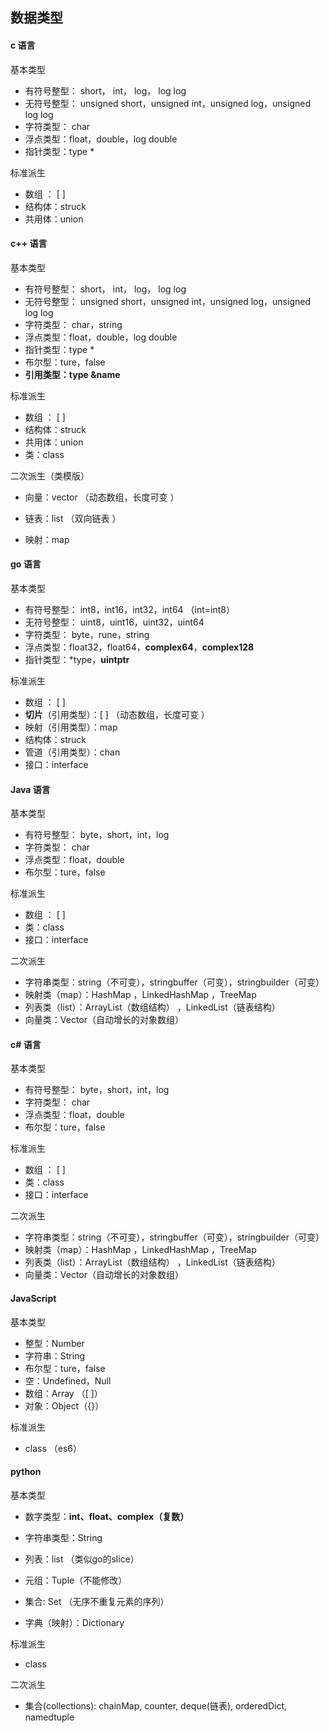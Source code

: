 ## 数据类型

#### c 语言

基本类型

+ 有符号整型： short， int， log， log log
+ 无符号整型： unsigned short，unsigned int，unsigned log，unsigned log log
+ 字符类型： char
+ 浮点类型：float，double，log double
+ 指针类型：type *

标准派生

+ 数组 ： [ ]
+ 结构体：struck
+ 共用体：union



#### c++ 语言
基本类型

+ 有符号整型： short， int， log， log log
+ 无符号整型： unsigned short，unsigned int，unsigned log，unsigned log log
+ 字符类型： char，string
+ 浮点类型：float，double，log double
+ 指针类型：type *
+ 布尔型：ture，false
+ **引用类型：type &name**

标准派生

+ 数组 ： [ ]
+ 结构体：struck
+ 共用体：union
+ 类：class

二次派生（类模版）

+ 向量：vector （动态数组，长度可变 ）

+ 链表：list （双向链表 ）

+ 映射：map 

  

#### go 语言
基本类型

+ 有符号整型： int8，int16，int32，int64 （int=int8）
+ 无符号整型： uint8，uint16，uint32，uint64
+ 字符类型： byte，rune，string
+ 浮点类型：float32，float64，**complex64**，**complex128** 
+ 指针类型：*type，**uintptr** 

标准派生

+ 数组 ： [ ]
+ **切片**（引用类型）：[ ] （动态数组，长度可变 ）
+ 映射（引用类型）：map
+ 结构体：struck
+ 管道（引用类型）：chan
+ 接口：interface



#### Java 语言

基本类型

+ 有符号整型：  byte，short，int，log
+ 字符类型： char
+ 浮点类型：float，double
+ 布尔型：ture，false

标准派生

+ 数组 ： [ ]
+ 类：class
+ 接口：interface

二次派生

+ 字符串类型：string（不可变），stringbuffer（可变），stringbuilder（可变）
+ 映射类（map）：HashMap ，LinkedHashMap ，TreeMap 
+ 列表类（list）：ArrayList（数组结构） ，LinkedList（链表结构） 
+ 向量类：Vector（自动增长的对象数组）



#### c# 语言
基本类型

+ 有符号整型：  byte，short，int，log
+ 字符类型： char
+ 浮点类型：float，double
+ 布尔型：ture，false

标准派生

+ 数组 ： [ ]
+ 类：class
+ 接口：interface

二次派生

+ 字符串类型：string（不可变），stringbuffer（可变），stringbuilder（可变）
+ 映射类（map）：HashMap ，LinkedHashMap ，TreeMap 
+ 列表类（list）：ArrayList（数组结构） ，LinkedList（链表结构） 
+ 向量类：Vector（自动增长的对象数组）



#### JavaScript

基本类型

+ 整型：Number
+ 字符串：String
+ 布尔型：ture，false
+ 空：Undefined，Null
+ 数组：Array （[ ]）
+ 对象：Object（{}）

标准派生

+ class （es6）



#### python

基本类型

+ 数字类型：**int、float、complex（复数）** 

+ 字符串类型：String

+ 列表：list （类似go的slice）

+ 元组：Tuple（不能修改）

+ 集合: Set （无序不重复元素的序列）

+ 字典（映射）：Dictionary

标准派生

+ class

二次派生

+ 集合(collections): chainMap, counter, deque(链表), orderedDict, namedtuple